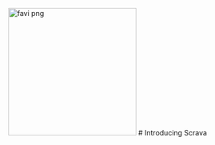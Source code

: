 <img width="256" height="256" alt="favi png" src="https://github.com/user-attachments/assets/052a0ccd-773d-4cb5-a1f0-5339190ae6da" /> # Introducing Scrava
